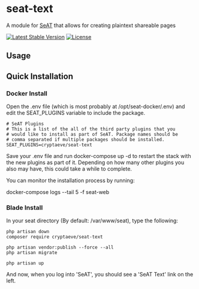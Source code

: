 # seat-text
A module for [SeAT](https://github.com/eveseat/seat) that allows for creating plaintext shareable pages

[![Latest Stable Version](https://img.shields.io/packagist/v/cryptaeve/seat-text.svg?style=flat-square)]()
[![License](https://img.shields.io/badge/license-GPLv2-blue.svg?style=flat-square)](https://raw.githubusercontent.com/crypta-eve/seat-text/master/LICENSE)

## Usage


## Quick Installation
### Docker Install

Open the .env file (which is most probably at /opt/seat-docker/.env) and edit the SEAT_PLUGINS variable to include the package. 

```
# SeAT Plugins
# This is a list of the all of the third party plugins that you
# would like to install as part of SeAT. Package names should be
# comma separated if multiple packages should be installed.
SEAT_PLUGINS=cryptaeve/seat-text
```

Save your .env file and run docker-compose up -d to restart the stack with the new plugins as part of it. Depending on how many other plugins you also may have, this could take a while to complete.

You can monitor the installation process by running:

docker-compose logs --tail 5 -f seat-web

### Blade Install

In your seat directory (By default:  /var/www/seat), type the following:

```
php artisan down
composer require cryptaeve/seat-text

php artisan vendor:publish --force --all
php artisan migrate

php artisan up
```

And now, when you log into 'SeAT', you should see a 'SeAT Text' link on the left.




